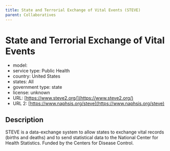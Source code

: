 ```yaml
---
title: State and Terrorial Exchange of Vital Events (STEVE)
parent: Collaboratives
---
```


# State and Terrorial Exchange of Vital Events

- model: 
- service type: Public Health
- country: United States
- states: All
- government type: state
- license: unknown
- URL: [https://www.steve2.org/](https://www.steve2.org/)
- URL 2: [https://www.naphsis.org/steve](https://www.naphsis.org/steve)

## Description
STEVE is a data-exchange system to allow states to exchange vital records (births and deaths) and to send statistical data to the National Center for Health Statistics. Funded by the Centers for Disease Control.
